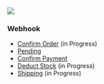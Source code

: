 # ![](blob:file:///55bda31f-0103-43cb-8b5f-975e0d4b660c)

### Webhook

* [Confirm Order](#) \(in Progress\)
* [Pending](#)
* [Confirm Payment](#)
* [Deduct Stock](#) \(in Progress\)
* [Shipping](#) \(in Progress\)

### 



